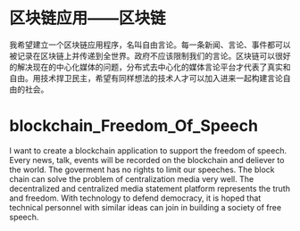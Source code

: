 # 区块链应用——区块链
我希望建立一个区块链应用程序，名叫自由言论。每一条新闻、言论、事件都可以被记录在区块链上并传递到全世界。政府不应该限制我们的言论。区块链可以很好的解决现在的中心化媒体的问题，分布式去中心化的媒体言论平台才代表了真实和自由。用技术捍卫民主，希望有同样想法的技术人才可以加入进来一起构建言论自由的社会。

# blockchain_Freedom_Of_Speech
I want to create a blockchain application to support the freedom of speech. Every news, talk, events will be recorded on the blockchain and deliever to the world. The goverment has no rights to limit our speeches. The block chain can solve the problem of centralization media very well. The decentralized and centralized media statement platform represents the truth and freedom. With technology to defend democracy, it is hoped that technical personnel with similar ideas can join in building a society of free speech.
